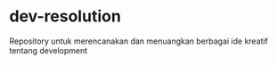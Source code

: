# dev-resolution
Repository untuk merencanakan dan menuangkan berbagai ide kreatif tentang development
